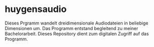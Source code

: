 # huygensaudio
Dieses Prgramm wandelt dreidimensionale Audiodateien in beliebige Dimensionen um.
Das Programm entstand begleitend zu meiner Bachelorarbeit.
Dieses Repository dient zum digitalen Zugriff auf das Programm.
